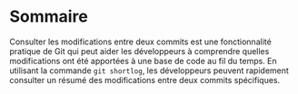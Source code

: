 # Sommaire

Consulter les modifications entre deux commits est une fonctionnalité pratique de Git qui peut aider les développeurs à comprendre quelles modifications ont été apportées à une base de code au fil du temps. En utilisant la commande `git shortlog`, les développeurs peuvent rapidement consulter un résumé des modifications entre deux commits spécifiques.
